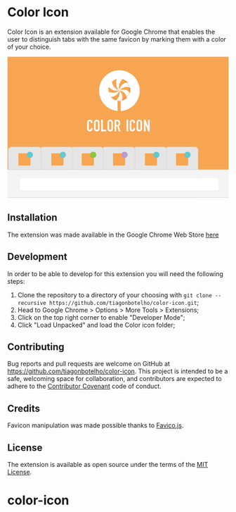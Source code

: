 # Color Icon


Color Icon is an extension available for Google Chrome that enables the user to distinguish tabs 
with the same favicon by marking them with a color of your choice.

![screenshot](img/main.png?raw=true)

## Installation

The extension was made available in the Google Chrome Web Store [here](https://chrome.google.com/webstore/detail/color-icon/bfmebkjjepnclncmndhcgcmmmchijbop)

## Development

In order to be able to develop for this extension you will need the following steps:

1. Clone the repository to a directory of your choosing with `git clone --recursive https://github.com/tiagonbotelho/color-icon.git`;
2. Head to Google Chrome > Options > More Tools > Extensions;
3. Click on the top right corner to enable "Developer Mode";
4. Click "Load Unpacked" and load the Color icon folder;

## Contributing

Bug reports and pull requests are welcome on GitHub at https://github.com/tiagonbotelho/color-icon. This project is intended to be a safe, welcoming space for collaboration, and contributors are expected to adhere to the [Contributor Covenant](https://www.contributor-covenant.org/) code of conduct.


## Credits

Favicon manipulation was made possible thanks to [Favico.js](https://github.com/ejci/favico.js).

## License

The extension is available as open source under the terms of the [MIT License](http://opensource.org/licenses/MIT).
# color-icon
